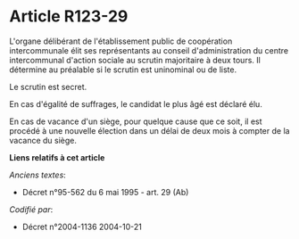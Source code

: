 # Article R123-29

L'organe délibérant de l'établissement public de coopération intercommunale élit ses représentants au conseil
d'administration du centre intercommunal d'action sociale au scrutin majoritaire à deux tours. Il détermine au préalable si
le scrutin est uninominal ou de liste.

Le scrutin est secret.

En cas d'égalité de suffrages, le candidat le plus âgé est déclaré élu.

En cas de vacance d'un siège, pour quelque cause que ce soit, il est procédé à une nouvelle élection dans un délai de deux
mois à compter de la vacance du siège.

**Liens relatifs à cet article**

_Anciens textes_:

  - Décret n°95-562 du 6 mai 1995 - art. 29 (Ab)

_Codifié par_:

  - Décret n°2004-1136 2004-10-21
